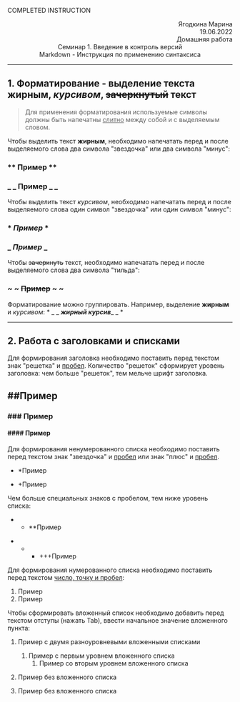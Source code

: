 COMPLETED INSTRUCTION

<div style="text-align: right"> Ягодкина Марина </div>

<div style="text-align: right"> 19.06.2022 </div>

<div style="text-align: right"> Домашняя работа </div>

<div style="text-align: center"> Семинар 1. Введение в контроль версий </div>

<div style="text-align: center"> Markdown - Инструкция по применению синтаксиса </div>

---

## 1. Форматирование - выделение текста **жирным**, *курсивом*, ~~зачеркнутый~~ текст

> Для применения форматирования используемые символы должны быть напечатны <u>слитно</u> между собой и с выделяемым словом.

Чтобы выделить текст **жирным**, необходимо напечатать перед и после выделяемого слова два символа "звездочка" или два символа "минус":
### ** **Пример** **

### _ _ __Пример__ _ _

Чтобы выделить текст *курсивом*, необходимо напечатать перед и после выделяемого слова один символ "звездочка" или один символ "минус":
### * *Пример* *

### _ _Пример_ _

Чтобы ~~зачеркнуть~~ текст, необходимо напечатать перед и после выделяемого слова два символа "тильда":
### ~ ~ ~~Пример~~ ~ ~

Форматирование можно группировать. Например, выделение __жирным__ и _курсивом_: * _ _ *__жирный курсив__*_ _ * 

---
## 2. Работа с заголовками и списками
Для формирования заголовка необходимо поставить перед текстом знак "решетка" и <u>пробел</u>. Количество "решеток" сформирует уровень заголовка: чем больше "решеток", тем мельче шрифт заголовка.
## ##Пример
### ### Пример
#### #### Пример

Для формирования ненумерованного списка необходимо поставить перед текстом знак "звездочка" и <u>пробел</u> или знак "плюс" и <u>пробел</u>.
* *Пример
+ +Пример

Чем больше специальных знаков с пробелом, тем ниже уровень списка:
* * **Пример
+ + + +++Пример

Для формирования нумерованного списка необходимо поставить перед текстом <u>число, точку и пробел</u>:
1. Пример
2. Пример

Чтобы сформировать вложенный список необходимо добавить перед текстом отступы (нажать Tab), ввести начальное значение вложенного пункта:
1. Пример с двумя разноуровневыми вложенными списками

    1. Пример с первым уровнем вложенного списка
        1. Пример со вторым уровнем вложенного списка
2. Пример без вложенного списка
3. Пример без вложенного списка
